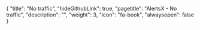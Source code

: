 {
  "title": "No traffic",
  "hideGithubLink": true,
	"pagetitle": "AlertsX - No traffic",
  "description": "",
  "weight": 3,
  "icon": "fa-book",
  "alwaysopen": false
}